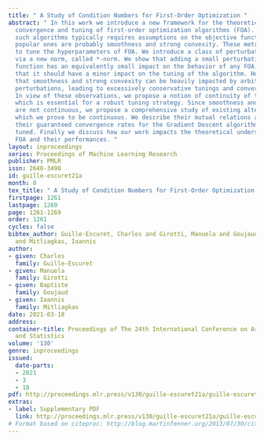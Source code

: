 ```yaml
---
title: " A Study of Condition Numbers for First-Order Optimization "
abstract: " In this work we introduce a new framework for the theoretical study of
  convergence and tuning of first-order optimization algorithms (FOA). The study of
  such algorithms typically requires assumptions on the objective functions: the most
  popular ones are probably smoothness and strong convexity. These metrics are used
  to tune the hyperparameters of FOA. We introduce a class of perturbations quantified
  via a new norm, called *-norm. We show that adding a small perturbation to the objective
  function has an equivalently small impact on the behavior of any FOA, which suggests
  that it should have a minor impact on the tuning of the algorithm. However, we show
  that smoothness and strong convexity can be heavily impacted by arbitrarily small
  perturbations, leading to excessively conservative tunings and convergence issues.
  In view of these observations, we propose a notion of continuity of the metrics,
  which is essential for a robust tuning strategy. Since smoothness and strong convexity
  are not continuous, we propose a comprehensive study of existing alternative metrics
  which we prove to be continuous. We describe their mutual relations and provide
  their guaranteed convergence rates for the Gradient Descent algorithm accordingly
  tuned. Finally we discuss how our work impacts the theoretical understanding of
  FOA and their performances. "
layout: inproceedings
series: Proceedings of Machine Learning Research
publisher: PMLR
issn: 2640-3498
id: guille-escuret21a
month: 0
tex_title: " A Study of Condition Numbers for First-Order Optimization "
firstpage: 1261
lastpage: 1269
page: 1261-1269
order: 1261
cycles: false
bibtex_author: Guille-Escuret, Charles and Girotti, Manuela and Goujaud, Baptiste
  and Mitliagkas, Ioannis
author:
- given: Charles
  family: Guille-Escuret
- given: Manuela
  family: Girotti
- given: Baptiste
  family: Goujaud
- given: Ioannis
  family: Mitliagkas
date: 2021-03-18
address:
container-title: Proceedings of The 24th International Conference on Artificial Intelligence
  and Statistics
volume: '130'
genre: inproceedings
issued:
  date-parts:
  - 2021
  - 3
  - 18
pdf: http://proceedings.mlr.press/v130/guille-escuret21a/guille-escuret21a.pdf
extras:
- label: Supplementary PDF
  link: http://proceedings.mlr.press/v130/guille-escuret21a/guille-escuret21a-supp.pdf
# Format based on citeproc: http://blog.martinfenner.org/2013/07/30/citeproc-yaml-for-bibliographies/
---
```

